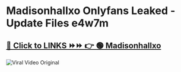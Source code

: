 
 # Madisonhallxo Onlyfans Leaked - Update Files e4w7m

## <h2><a href="https://clipsfans.com/Madisonhallxo&ref=git">🔗 Click to LINKS ⏩⏩ 👉 🟢 Madisonhallxo </a></h2>

<a href="https://clipsfans.com/Madisonhallxo&ref=git" rel="nofollow" data-target="animated-image.originalLink"><img src="https://i.ibb.co.com/xMMVF88/686577567.gif" alt="Viral Video Original" style="max-width: 100%; display: inline-block;" data-target="animated-image.originalImage"></a>

